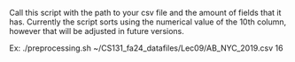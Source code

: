 Call this script with the path to your csv file and the amount of fields that it has. Currently the script sorts using the numerical value of the 10th column, however that will be adjusted in future versions.

Ex: ./preprocessing.sh ~/CS131_fa24_datafiles/Lec09/AB_NYC_2019.csv 16
